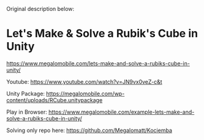 







Original description below:
# Let's Make & Solve a Rubik's Cube in Unity
https://www.megalomobile.com/lets-make-and-solve-a-rubiks-cube-in-unity/

Youtube:
https://www.youtube.com/watch?v=JN9vx0veZ-c&t

Unity Package:
https://megalomobile.com/wp-content/uploads/RCube.unitypackage

Play in Browser:
https://www.megalomobile.com/example-lets-make-and-solve-a-rubiks-cube-in-unity/

Solving only repo here:
https://github.com/Megalomatt/Kociemba

